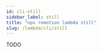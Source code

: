 ```yaml
---
id: cli-still
sidebar_label: still
title: "npx remotion lambda still"
slug: /lambda/cli/still
---
```


TODO
